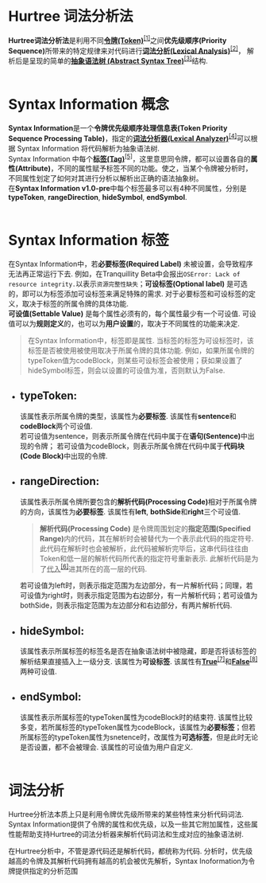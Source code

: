 # Hurtree 词法分析法
**Hurtree词法分析法**是利用不同<u><b>令牌(Token)</b></u><sup><a href="https://baike.baidu.com/item/Token/2615248" target="_blank">[1]</a></sup>之间<b>优先级顺序(Priority Sequence)</b>所带来的特定规律来对代码进行<u>**词法分析(Lexical Analysis)**</u><sup><a href="https://baike.baidu.com/item/%E8%AF%8D%E6%B3%95%E5%88%86%E6%9E%90" target="_blank">[2]</a></sup>， 解析后是呈现的简单的<u>**抽象语法树 (Abstract Syntax Tree)**</u><sup><a href="https://baike.baidu.com/item/%E6%8A%BD%E8%B1%A1%E8%AF%AD%E6%B3%95%E6%A0%91" target="_blank">[3]</a></sup>结构. <br><br>

# Syntax Information 概念

**Syntax Information**是一个**令牌优先级顺序处理信息表(Token Priority Sequence Processing Table)**，指定的<u>**词法分析器(Lexical Analyzer)**</u><sup><a href="https://baike.baidu.com/item/%E8%AF%8D%E6%B3%95%E5%88%86%E6%9E%90%E5%99%A8" target="_blank">[4]</a></sup>可以根据 Syntax Information 将代码解析为抽象语法树.<br>
Syntax Information 中每个<u>**标签(Tag)**</u><sup><a href="https://baike.baidu.com/item/tag/97603" target="_blank">[5]</a></sup>，这里意思同令牌，都可以设置各自的**属性(Attribute)**，不同的属性赋予标签不同的功能。使之，当某个令牌被分析时，不同属性划定了如何对其进行分析以解析出正确的语法抽象树。<br>
在**Syntax Information v1.0-pre**中每个标签最多可以有4种不同属性，分别是 **typeToken**, **rangeDirection**, **hideSymbol**, **endSymbol**.<br><br>

# Syntax Information 标签
在Syntax Information中，若**必要标签(Required Label)** 未被设置，会导致程序无法再正常运行下去. 例如，在Tranquillity Beta中会报出`OSError: Lack of resource integrity.`以表示`资源完整性缺失`；**可设标签(Optional label)** 是可选的，即可以为标签添加可设标签来满足特殊的需求. 对于必要标签和可设标签的定义，取决于标签的所属令牌的具体功能. <br>
**可设值(Settable Value)** 是每个属性必须有的，每个属性最少有一个可设值. 可设值可以为**规则定义**的，也可以为**用户设置**的，取决于不同属性的功能来决定. 

> 在Syntax Information中，标签即是属性. 当标签的标签为可设标签时，该标签是否被使用被使用取决于所属令牌的具体功能. 例如，如果所属令牌的typeToken值为codeBlock，则某些可设标签会被使用；获如果设置了hideSymbol标签，则会以设置的可设值为准，否则默认为False.

- ## typeToken: 
    该属性表示所属令牌的类型，该属性为**必要标签**. 该属性有**sentence**和**codeBlock**两个可设值. <br>
    若可设值为sentence，则表示所属令牌在代码中属于在<b>语句(Sentence)</b>中出现的令牌； 若可设值为codeBlock，则表示所属令牌在代码中属于<b>代码块(Code Block)</b>中出现的令牌. 
- ## rangeDirection: 
    该属性表示所属令牌所要包含的<b>解析代码(Processing Code)</b>相对于所属令牌的方向，该属性为**必要标签**. 该属性有**left**, **bothSide**和**right**三个可设值. <br>

    > **解析代码(Processing Code)** 是令牌周围划定的<b>指定范围(Specified Range)</b>内的代码，其在解析时会被替代为一个表示此代码的指定符号. 此代码在解析时也会被解析，此代码被解析完毕后，这串代码往往由Token和低一层的解析代码所代表的指定符号重新表示. 此解析代码是为了<u>代入</u><sup><a href="https://baike.baidu.com/item/%E4%BB%A3%E5%85%A5/19063857" target="_blank">[6]</a></sup>进其所在的高一层的代码.

    若可设值为left时，则表示指定范围为左边部分，有一片解析代码；同理，若可设值为right时，则表示指定范围为右边部分，有一片解析代码；若可设值为bothSide，则表示指定范围为左边部分和右边部分，有两片解析代码. 
- ## hideSymbol:
    该属性表示所属标签的标签名是否在抽象语法树中被隐藏，即是否将该标签的解析结果直接插入上一级分支. 该属性为**可设标签**. 该属性有<u>**True**</u><sup><a href="https://baike.baidu.com/item/%E5%B8%83%E5%B0%94%E5%80%BC" target="_blank">[7]</a></sup>和<u>**False**</u><sup><a href="https://baike.baidu.com/item/%E5%B8%83%E5%B0%94%E5%80%BC" target="_blank">[8]</a></sup>两种可设值.<br>
- ## endSymbol:
    该属性表示所属标签的typeToken属性为codeBlock时的结束符. 该属性比较多变，若所属标签的typeToken属性为codeBlock，该属性为**必要标签**；但若所属标签的typeToken属性为snetence时，改属性为**可选标签**，但是此时无论是否设置，都不会被理会. 该属性的可设值为用户自定义.
<br><br>

# 词法分析
Hurtree分析法本质上只是利用令牌优先级所带来的某些特性来分析代码词法. Syntax Information提供了令牌的属性和优先级，以及一些其它附加属性，这些属性能帮助支持Hurtree的词法分析器来解析代码词法和生成对应的抽象语法树.

在Hurtree分析中，不管是源代码还是解析代码，都统称为代码. 分析时，优先级越高的令牌及其解析代码拥有越高的机会被优先解析，Syntax Inoformation为令牌提供指定的分析范围

